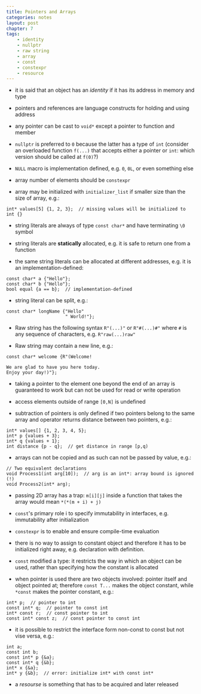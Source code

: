 ```yaml
---
title: Pointers and Arrays
categories: notes
layout: post
chapter: 7
tags:
    - identity 
    - nullptr 
    - raw string
    - array
    - const
    - constexpr
    - resource
---
```


* it is said that an object has an *identity* if it has its address in memory
  and type

* pointers and references are language constructs for holding and using address

* any pointer can be cast to `void*` except a pointer to function and member

* `nullptr` is preferred to `0` because the latter has a type of `int`
  (consider an overloaded function `f(...)` that accepts either a pointer or
  `int`: which version should be called at `f(0)`?)

* `NULL` macro is implementation defined, e.g. `0`, `0L`, or even something else

* array number of elements should be `constexpr`

* array may be initialized with `initializer_list` if smaller size than the size
  of array, e.g.:

```
int* values[5] {1, 2, 3};  // missing values will be initialized to int {}
```

* string literals are always of type `const char*` and have terminating `\0`
  symbol

* string literals are **statically** allocated, e.g. it is safe to return one
  from a function

* the same string literals can be allocated at different addresses, e.g. it is
  an implementation-defined:

```
const char* a {"Hello"};
const char* b {"Hello"};
bool equal {a == b};  // implementation-defined
```

* string literal can be split, e.g.:

```
const char* longName {"Hello"
                      " World!"}; 
```

* Raw string has the following syntax `R"(...)"` or `R"#(...)#"` where `#` is
  any sequence of characters, e.g. `R"raw(...)raw"`

* Raw string may contain a new line, e.g.:

```
const char* welcome {R"(Welcome!

We are glad to have you here today.
Enjoy your day!)"};
```

* taking a pointer to the element one beyond the end of an array is guaranteed
  to work but can not be used for read or write operation

* access elements outside of range `[0,N]` is undefined

* subtraction of pointers is only defined if two pointers belong to the same
  array and operator returns distance between two pointers, e.g.:

```
int* values[] {1, 2, 3, 4, 5};
int* p {values + 3};
int* q {values + 1};
int distance {p - q};  // get distance in range [p,q)
```

* arrays can not be copied and as such can not be passed by value, e.g.:

```
// Two equivalent declarations
void Process1(int arg[10]);  // arg is an int*: array bound is ignored (!)
void Process2(int* arg);
```

* passing 2D array has a trap: `m[i][j]` inside a function that takes the array
  would mean `*(*(m + i) + j)`

* `const`'s primary role i to specify immutability in interfaces, e.g.
  immutability after initialization

* `constexpr` is to enable and ensure compile-time evaluation

* there is no way to assign to constant object and therefore it has to be
  initialized right away, e.g. declaration with definition.

* `const` modified a type: it restricts the way in which an object can be used,
  rather than specifying how the constant is allocated

* when pointer is used there are two objects involved: pointer itself and object
  pointed at; therefore `const T...` makes the object constant, while `*const`
  makes the pointer constant, e.g.:

```
int* p;  // pointer to int
const int* q;  // pointer to const int
int* const r;  // const pointer to int
const int* const z;  // const pointer to const int
```

* it is possible to restrict the interface form non-const to const but not vise
  versa, e.g.:

```
int a;
const int b;
const int* p {&a};
const int* q {&b};
int* x {&a};
int* y {&b};  // error: initialize int* with const int*
```

* a *resourse* is something that has to be acquired and later released
